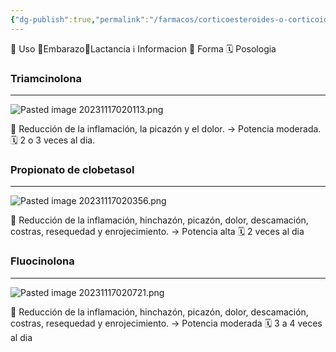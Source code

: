 ```yaml
---
{"dg-publish":true,"permalink":"/farmacos/corticoesteroides-o-corticoides-topicos/"}
---
```


🎯 Uso 🤰Embarazo🥛Lactancia ℹ️ Informacion 💊 Forma 🗓️ Posologia
### Triamcinolona
---
![Pasted image 20231117020113.png](/img/user/Cirugia%20Bucal%20I/Medias/Pasted%20image%2020231117020113.png)

🎯 Reducción de la inflamación, la picazón y el dolor.
→ Potencia moderada.
🗓️ 2 o 3 veces al dia.

### Propionato de clobetasol
---
![Pasted image 20231117020356.png](/img/user/Cirugia%20Bucal%20I/Medias/Pasted%20image%2020231117020356.png)

🎯 Reducción de la inflamación, hinchazón, picazón, dolor, descamación, costras, resequedad y enrojecimiento.
→ Potencia alta
🗓️ 2 veces al dia

### Fluocinolona
---
![Pasted image 20231117020721.png](/img/user/Cirugia%20Bucal%20I/Medias/Pasted%20image%2020231117020721.png)

🎯 Reducción de la inflamación, hinchazón, picazón, dolor, descamación, costras, resequedad y enrojecimiento.
→ Potencia moderada
🗓️ 3 a 4 veces al dia